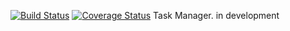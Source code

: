 [![Build Status](https://img.shields.io/endpoint.svg?url=https%3A%2F%2Factions-badge.atrox.dev%2FKartman570%2FTaskManager%2Fbadge%3Fref%3Ddevelop&style=for-the-badge)](https://actions-badge.atrox.dev/Kartman570/TaskManager/goto?ref=develop)
[![Coverage Status](https://coveralls.io/repos/github/badges/shields/badge.svg?branch=develop)](https://coveralls.io/github/badges/shields?branch=develop)
Task Manager. in development
